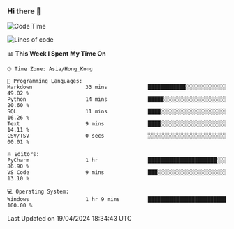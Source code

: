 ### Hi there 👋

<!--
**RoiexLee/RoiexLee** is a ✨ _special_ ✨ repository because its `README.md` (this file) appears on your GitHub profile.

Here are some ideas to get you started:

- 🔭 I’m currently working on ...
- 🌱 I’m currently learning ...
- 👯 I’m looking to collaborate on ...
- 🤔 I’m looking for help with ...
- 💬 Ask me about ...
- 📫 How to reach me: ...
- 😄 Pronouns: ...
- ⚡ Fun fact: ...
-->

<!--START_SECTION:waka-->
![Code Time](http://img.shields.io/badge/Code%20Time-489%20hrs%2014%20mins-blue)

![Lines of code](https://img.shields.io/badge/From%20Hello%20World%20I%27ve%20Written-37.3%20thousand%20lines%20of%20code-blue)

📊 **This Week I Spent My Time On** 

```text
🕑︎ Time Zone: Asia/Hong_Kong

💬 Programming Languages: 
Markdown                 33 mins             ████████████░░░░░░░░░░░░░   49.02 % 
Python                   14 mins             █████░░░░░░░░░░░░░░░░░░░░   20.60 % 
SQL                      11 mins             ████░░░░░░░░░░░░░░░░░░░░░   16.26 % 
Text                     9 mins              ████░░░░░░░░░░░░░░░░░░░░░   14.11 % 
CSV/TSV                  0 secs              ░░░░░░░░░░░░░░░░░░░░░░░░░   00.01 % 

🔥 Editors: 
PyCharm                  1 hr                ██████████████████████░░░   86.90 % 
VS Code                  9 mins              ███░░░░░░░░░░░░░░░░░░░░░░   13.10 % 

💻 Operating System: 
Windows                  1 hr 9 mins         █████████████████████████   100.00 % 
```


 Last Updated on 19/04/2024 18:34:43 UTC
<!--END_SECTION:waka-->
